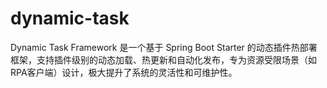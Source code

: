 # dynamic-task
Dynamic Task Framework 是一个基于 Spring Boot Starter 的动态插件热部署框架，支持插件级别的动态加载、热更新和自动化发布，专为资源受限场景（如RPA客户端）设计，极大提升了系统的灵活性和可维护性。

